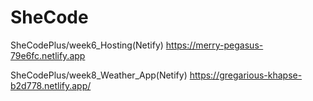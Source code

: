 # SheCode

SheCodePlus/week6_Hosting(Netify)
https://merry-pegasus-79e6fc.netlify.app

SheCodePlus/week8_Weather_App(Netify)
https://gregarious-khapse-b2d778.netlify.app/

